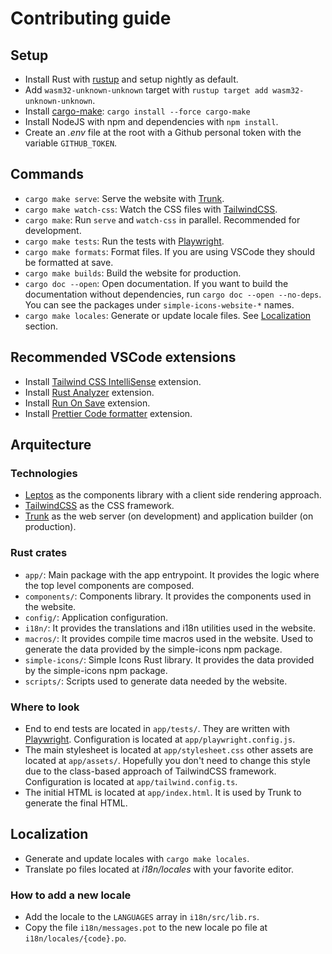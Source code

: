 # Contributing guide

## Setup

- Install Rust with [rustup](https://rustup.rs/) and setup nightly as default.
- Add `wasm32-unknown-unknown` target with `rustup target add wasm32-unknown-unknown`.
- Install [cargo-make](https://sagiegurari.github.io/cargo-make/): `cargo install --force cargo-make`
- Install NodeJS with npm and dependencies with `npm install`.
- Create an _.env_ file at the root with a Github personal token with the variable `GITHUB_TOKEN`.

## Commands

- `cargo make serve`: Serve the website with [Trunk](https://trunkrs.dev/).
- `cargo make watch-css`: Watch the CSS files with [TailwindCSS](https://tailwindcss.com/).
- `cargo make`: Run `serve` and `watch-css` in parallel. Recommended for development.
- `cargo make tests`: Run the tests with [Playwright](https://playwright.dev/).
- `cargo make formats`: Format files. If you are using VSCode they should be formatted at save.
- `cargo make builds`: Build the website for production.
- `cargo doc --open`: Open documentation. If you want to build the documentation without dependencies, run `cargo doc --open --no-deps`. You can see the packages under `simple-icons-website-*` names.
- `cargo make locales`: Generate or update locale files. See [Localization](#localization) section.

## Recommended VSCode extensions

- Install [Tailwind CSS IntelliSense](https://marketplace.visualstudio.com/items?itemName=bradlc.vscode-tailwindcss) extension.
- Install [Rust Analyzer](https://marketplace.visualstudio.com/items?itemName=matklad.rust-analyzer) extension.
- Install [Run On Save](https://marketplace.visualstudio.com/items?itemName=emeraldwalk.RunOnSave) extension.
- Install [Prettier Code formatter](https://marketplace.visualstudio.com/items?itemName=esbenp.prettier-vscode) extension.

## Arquitecture

### Technologies

- [Leptos](https://docs.rs/leptos) as the components library with a client side rendering approach.
- [TailwindCSS](https://tailwindcss.com/) as the CSS framework.
- [Trunk](https://trunkrs.dev/) as the web server (on development) and application builder (on production).

### Rust crates

- `app/`: Main package with the app entrypoint. It provides the logic where the top level components are composed.
- `components/`: Components library. It provides the components used in the website.
- `config/`: Application configuration.
- `i18n/`: It provides the translations and i18n utilities used in the website.
- `macros/`: It provides compile time macros used in the website. Used to generate the data provided by the simple-icons npm package.
- `simple-icons/`: Simple Icons Rust library. It provides the data provided by the simple-icons npm package.
- `scripts/`: Scripts used to generate data needed by the website.

### Where to look

- End to end tests are located in `app/tests/`. They are written with [Playwright](https://playwright.dev/). Configuration is located at `app/playwright.config.js`.
- The main stylesheet is located at `app/stylesheet.css` other assets are located at `app/assets/`. Hopefully you don't need to change this style due to the class-based approach of TailwindCSS framework. Configuration is located at `app/tailwind.config.ts`.
- The initial HTML is located at `app/index.html`. It is used by Trunk to generate the final HTML.

## Localization

- Generate and update locales with `cargo make locales`.
- Translate po files located at _i18n/locales_ with your favorite editor.

### How to add a new locale

- Add the locale to the `LANGUAGES` array in `i18n/src/lib.rs`.
- Copy the file `i18n/messages.pot` to the new locale po file at `i18n/locales/{code}.po`.
